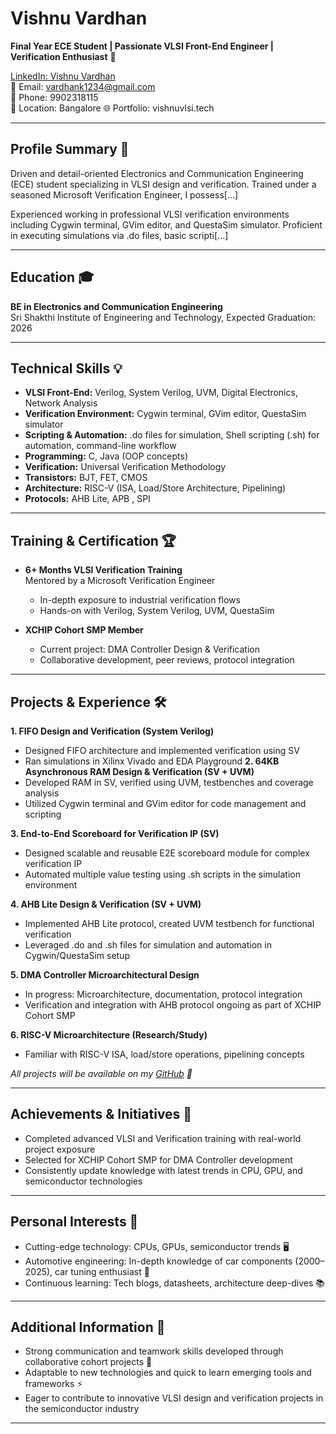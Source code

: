 # Vishnu Vardhan
**Final Year ECE Student | Passionate VLSI Front-End Engineer | Verification Enthusiast** 🚀

[LinkedIn: Vishnu Vardhan](https://www.linkedin.com/in/vishnu-vardhan-301b791a2/)  
📧 Email: vardhank1234@gmail.com  
📱 Phone: 9902318115  
📍 Location: Bangalore
🌐 Portfolio: vishnuvlsi.tech

---

## **Profile Summary** 📝

Driven and detail-oriented Electronics and Communication Engineering (ECE) student specializing in VLSI design and verification. Trained under a seasoned Microsoft Verification Engineer, I possess[...]  

Experienced working in professional VLSI verification environments including Cygwin terminal, GVim editor, and QuestaSim simulator. Proficient in executing simulations via .do files, basic scripti[...]  

---

## **Education** 🎓

**BE in Electronics and Communication Engineering**  
Sri Shakthi Institute of Engineering and Technology, Expected Graduation: 2026

---

## **Technical Skills** 💡

- **VLSI Front-End:** Verilog, System Verilog, UVM, Digital Electronics, Network Analysis
- **Verification Environment:** Cygwin terminal, GVim editor, QuestaSim simulator
- **Scripting & Automation:** .do files for simulation, Shell scripting (.sh) for automation, command-line workflow
- **Programming:** C, Java (OOP concepts)
- **Verification:** Universal Verification Methodology
- **Transistors:** BJT, FET, CMOS
- **Architecture:** RISC-V (ISA, Load/Store Architecture, Pipelining)
- **Protocols:** AHB Lite, APB , SPI

---

## **Training & Certification** 🏆

- **6+ Months VLSI Verification Training**  
  Mentored by a Microsoft Verification Engineer  
  - In-depth exposure to industrial verification flows
  - Hands-on with Verilog, System Verilog, UVM, QuestaSim

- **XCHIP Cohort SMP Member**  
  - Current project: DMA Controller Design & Verification
  - Collaborative development, peer reviews, protocol integration

---

## **Projects & Experience** 🛠️

**1. FIFO Design and Verification (System Verilog)**
   - Designed FIFO architecture and implemented verification using SV
   - Ran simulations in Xilinx Vivado and EDA Playground
**2. 64KB Asynchronous RAM Design & Verification (SV + UVM)**
   - Developed RAM in SV, verified using UVM, testbenches and coverage analysis
   - Utilized Cygwin terminal and GVim editor for code management and scripting

**3. End-to-End Scoreboard for Verification IP (SV)**
   - Designed scalable and reusable E2E scoreboard module for complex verification IP
   - Automated multiple value testing using .sh scripts in the simulation environment

**4. AHB Lite Design & Verification (SV + UVM)**
   - Implemented AHB Lite protocol, created UVM testbench for functional verification
   - Leveraged .do and .sh files for simulation and automation in Cygwin/QuestaSim setup

**5. DMA Controller Microarchitectural Design**
   - In progress: Microarchitecture, documentation, protocol integration
   - Verification and integration with AHB protocol ongoing as part of XCHIP Cohort SMP

**6. RISC-V Microarchitecture (Research/Study)**
   - Familiar with RISC-V ISA, load/store operations, pipelining concepts

*All projects will be available on my [GitHub](https://github.com/vishnu1605DC) 🐙*

---

## **Achievements & Initiatives** 🏅

- Completed advanced VLSI and Verification training with real-world project exposure
- Selected for XCHIP Cohort SMP for DMA Controller development
- Consistently update knowledge with latest trends in CPU, GPU, and semiconductor technologies

---

## **Personal Interests** 🌟

- Cutting-edge technology: CPUs, GPUs, semiconductor trends 🖥️
- Automotive engineering: In-depth knowledge of car components (2000–2025), car tuning enthusiast 🚗
- Continuous learning: Tech blogs, datasheets, architecture deep-dives 📚

---

## **Additional Information** 📌

- Strong communication and teamwork skills developed through collaborative cohort projects 🤝
- Adaptable to new technologies and quick to learn emerging tools and frameworks ⚡
- Eager to contribute to innovative VLSI design and verification projects in the semiconductor industry

---
